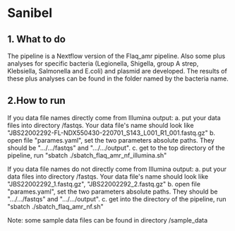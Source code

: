 # Sanibel
## 1. What to do
The pipeline is a Nextflow version of the Flaq_amr pipeline. Also some plus analyses for specific bacteria (Legionella, Shigella, group A strep, Klebsiella, Salmonella and E.coli) and plasmid are developed. The results of these plus analyses can be found in the folder named by the bacteria name.  

## 2.How to run

If you data file names directly come from Illumina output: a. put your data files into directory /fastqs. Your data file's name should look like "JBS22002292-FL-NDX550430-220701_S143_L001_R1_001.fastq.gz" b. open file "parames.yaml", set the two parameters absolute paths. They should be ".../.../fastqs" and ".../.../output". c. get to the top directory of the pipeline, run "sbatch ./sbatch_flaq_amr_nf_illumina.sh"

If you data file names do not directly come from Illumina output: a. put your data files into directory /fastqs. Your data file's name should look like "JBS22002292_1.fastq.gz", "JBS22002292_2.fastq.gz" b. open file "parames.yaml", set the two parameters absolute paths. They should be ".../.../fastqs" and ".../.../output". c. get into the directory of the pipeline, run "sbatch ./sbatch_flaq_amr_nf.sh"

Note: some sample data files can be found in directory /sample_data
